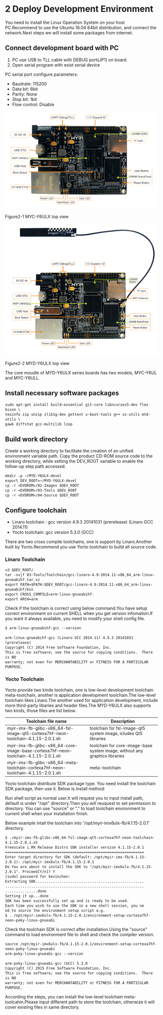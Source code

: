 # 2 Deploy Development Environment

You need to install the Linux Operation System on your host PC.Recommend to use the Ubuntu 16.04 64bit distribution, and connect the network.Next steps we will install some packages from internet.

## Connect development board with PC

1. PC use USB to TLL cable with DEBUG port(JP1) on board.
2. Open serial program with exist serial device

PC serial port configure parameters:

* Baudrate: 115200
* Data bit: 8bit
* Parity: None
* Stop bit: 1bit
* Flow control: Disable

![](image/2-1.png)

Figure2-1 MYC-Y6ULX top view

![](image/2-2.png)

Figure2-2 MYD-Y6ULX top view

The core moudle of MYD-Y6ULX series boards has two models, MYC-Y6UL and MYC-Y6ULL.

## Install necessary software packages

```
sudo apt-get install build-essential git-core libncurses5-dev flex bison \
texinfo zip unzip zlib1g-dev gettext u-boot-tools g++ xz-utils mtd-utils \
gawk diffstat gcc-multilib lzop
```

## Build work directory
Create a working directory to facilitate the creation of an unified environment variable path. Copy the product CD-ROM source code to the working directory, while setting the DEV_ROOT variable to enable the follow-up step path accessed.

```
mkdir -p ~/MYD-Y6ULX-devel
export DEV_ROOT=~/MYD-Y6ULX-devel
cp -r <DVDROM>/02-Images $DEV_ROOT
cp -r <DVDROM>/03-Tools $DEV_ROOT
cp -r <DVDROM>/04-Source $DEV_ROOT
```  

## Configure toolchain

- Linaro toolchain : gcc version 4.9.3 20141031 (prerelease) (Linaro GCC 2014.11)
- Yocto toolchain: gcc version 5.3.0 (GCC)

There are two cross compile toolchains, one is support by Linaro.Another built by Yocto.Recommend you use Yocto toolchain to build all source code.

### Linaro Toolchain

```
cd $DEV_ROOT/
tar -xvjf 03-Tools/Toolchain/gcc-linaro-4.9-2014.11-x86_64_arm-linux-gnueabihf.tar.xz
export PATH=$PATH:$DEV_ROOT/gcc-linaro-4.9-2014.11-x86_64_arm-linux-gnueabihf/bin
export CROSS_COMPILE=arm-linux-gnueabihf-
export ARCH=arm
```

Check if the toolchain is correct using below command.You have setup correct environment on current SHELL when you get version infomation.If you want it always available, you need to modify your shell config file.

```
$ arm-linux-gnueabihf-gcc --version

arm-linux-gnueabihf-gcc (Linaro GCC 2014.11) 4.9.3 20141031 (prerelease)
Copyright (C) 2014 Free Software Foundation, Inc.
This is free software; see the source for copying conditions.  There is NO
warranty; not even for MERCHANTABILITY or FITNESS FOR A PARTICULAR PURPOSE.
```

### Yocto Toolchain

Yocto provide two kinds toolchain, one is low-level development toolchain meta-toolchain, another is application development toolchain.The low-level toolchain likes Linaro.The another used for application development, include more third-party libaries and header files.The MYD-Y6ULX also supports two kinds, those files are list below.

Toolchain file name | Description
------------ | -----
myir-imx-fb-glibc-x86_64-fsl-image-qt5-cortexa7hf-neon-toolchain-4.1.15-2.0.1.sh | toolchain for fsl-image-qt5 system image, icludes Qt5 libraries
myir-imx-fb-glibc-x86_64-core-image-base-cortexa7hf-neon-toolchain-4.1.15-2.0.1.sh | toolchain for core-image-base system image, without any graphics libraries
myir-imx-fb-glibc-x86_64-meta-toolchain-cortexa7hf-neon-toolchain-4.1.15-2.0.1.sh | meta-toolchain


Yocto toolchain distribute SDK package type. You need install the toolchain SDK package, then use it. Below is install method:

Run shell script as normal user.It will request you to input install path, default is under "/opt" directory.Then you will reuquest to set permission to directory. You can use "source" or "." to load toolchain environment to current shell when your installation finish.

Below example intall the toolchain into '/opt/myir-imx6ulx-fb/4.1.15-2.0.1' directory.

```
$ ./myir-imx-fb-glibc-x86_64-fsl-image-qt5-cortexa7hf-neon-toolchain-4.1.15-2.0.1.sh 
Freescale i.MX Release Distro SDK installer version 4.1.15-2.0.1
================================================================
Enter target directory for SDK (default: /opt/myir-imx-fb/4.1.15-2.0.1): /opt/myir-imx6ulx-fb/4.1.15-2.0.1
Do You are about to install the SDK to "/opt/myir-imx6ulx-fb/4.1.15-2.0.1". Proceed[Y/n]? Y
[sudo] password for kevinchen: 
Extracting SDK..................................................
................................................................
...............done
Setting it up...done
SDK has been successfully set up and is ready to be used.
Each time you wish to use the SDK in a new shell session, you ne
ed to source the environment setup script e.g.
$ . /opt/myir-imx6ulx-fb/4.1.15-2.0.1/environment-setup-cortexa7hf-neon-poky-linux-gnueabi

```

Check the toolchain SDK is correct after installation.Using the "source" command to load environment file to shell and check the compiler version.

```
source /opt/myir-imx6ulx-fb/4.1.15-2.0.1/environment-setup-cortexa7hf-neon-poky-linux-gnueabi
arm-poky-linux-gnueabi-gcc --version

arm-poky-linux-gnueabi-gcc (GCC) 5.3.0
Copyright (C) 2015 Free Software Foundation, Inc.
This is free software; see the source for copying conditions.  There is NO
warranty; not even for MERCHANTABILITY or FITNESS FOR A PARTICULAR PURPOSE.
```

According the steps, you can install the low-level toolchain meta-toolcahin.Please input different path to store the toolchain, otherwize it will cover existing files in same directory.
